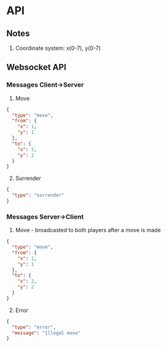 # API

## Notes
1. Coordinate system: x(0-7), y(0-7)

## Websocket API

### Messages Client->Server

1. Move
```json
{
  "type": "move",
  "from": {
    "x": 1,
    "y": 1
  },
  "to": {
    "x": 2,
    "y": 2
  }
}
```

2. Surrender
```json
{
  "type": "surrender"
}
```

### Messages Server->Client

1. Move - broadcasted to both players after a move is made
```json
{
  "type": "move",
  "from": {
    "x": 1,
    "y": 1
  },
  "to": {
    "x": 2,
    "y": 2
  }
}
```
2. Error
```json
{
  "type": "error",
  "message": "Illegal move"
}
```